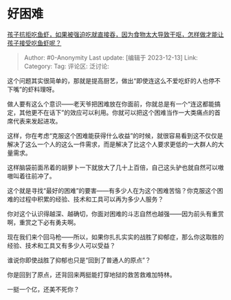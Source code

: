 # 好困难
[孩子抗拒吃鱼虾，如果被强迫吃就直接吞，因为食物太大导致干呕，怎样做才能让孩子接受吃鱼虾呢？](https://www.zhihu.com/question/521803345/answer/3323153968)

> Author: #0-Anonymity
> Last update: [编辑于 2023-12-13]
> Link:
> Category: 
> Tag:
> 评论区:
> 泛讨论:

这个问题其实很简单的，那就是提高厨艺，做出“即使连这么不爱吃虾的人也停不下嘴”的虾料理呀。

做人要有这么个意识——老天爷把困难放在你面前，你就总是有一个“连这都能搞定，其他更不在话下”的效应可以利用。你就可以把这个困难当作一大类痛点的首席代表来发起进攻。

这样，你在考虑“克服这个困难能获得什么收益”的时候，就很容易看到这不仅仅是解决了这么一个人的这么一件需求，而是解决了比这个人要求更低的一大群人的大量需求。

这样脑袋前面吊着的胡萝卜一下就放大了几十上百倍，自己这头驴也就自然可以嗷嗷叫着往前冲了。

这个就是寻找“最好的困难”的要害——有多少人在为这个困难苦恼？你克服这个困难的过程中积累的经验、技术和工具可以再为多少人服务？

你对这个认识得越深、越确切，你面对困难的斗志自然也越强——因为前头有重赏啊，重赏之下必有勇夫啊。

现在我们来个回马枪——所以，如果你扎扎实实的战胜了抑郁症，那么你这取胜的经验、技术和工具又有多少人可以受益？

谁说你即使战胜了抑郁也只是“回到了普通人的原点”？

你是回到了原点，还背回来两挺能打穿地狱的救苦救难加特林。

一挺一个亿，还美不死你？
